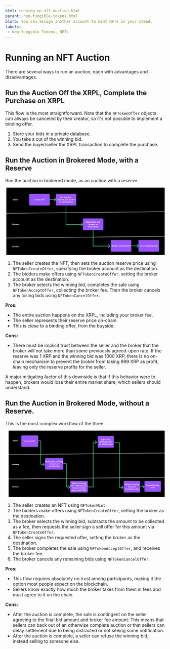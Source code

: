 ```yaml
---
html: running-an-nft-auction.html
parent: non-fungible-tokens.html
blurb: You can assign another account to mint NFTs in your stead.
labels:
 - Non-fungible Tokens, NFTs
---
```

# Running an NFT Auction

There are several ways to run an auction, each with advantages and disadvantages.

## Run the Auction Off the XRPL, Complete the Purchase on XRPL

This flow is the most straightforward. Note that the `NFTokenOffer` objects can always be canceled by their creator, so it's not possible to implement a binding offer.

1. Store your bids in a private database.
2. You take a cut of the winning bid.
3. Send the buyer/seller the XRPL transaction to complete the purchase. 

## Run the Auction in Brokered Mode, with a Reserve

Run the auction in brokered mode, as an auction with a reserve.

![Auction in Brokered Mode with a Reserve](img/nft-auction1.png "Auction in Brokered Mode with a Reserve")

1. The seller creates the NFT, then sets the auction reserve price using `NFTokenCreateOffer`, specifying the broker account as the destination.
1. The bidders make offers using `NFTokenCreateOffer`, setting the broker account as the destination.
1. The broker selects the winning bid, completes the sale using `NFTokenAcceptOffer`, collecting the broker fee. Then the broker cancels any losing bids using `NFTokenCancelOffer`.

**Pros:**

- The entire auction happens on the XRPL, including your broker fee.
- The seller represents their reserve price on-chain.
- This is _close_ to a binding offer, from the buyside.

**Cons:**

- There must be implicit trust between the seller and the broker that the broker will not take more than some previously agreed-upon rate. If the reserve was 1 XRP and the winning bid was 1000 XRP, there is no on-chain mechanism to prevent the broker from taking 999 XRP as profit, leaving only the reserve profits for the seller.

A major mitigating factor of this downside is that if this behavior were to happen, brokers would lose their entire market share, which sellers should understand.

## Run the Auction in Brokered Mode, without a Reserve. 

This is the most complex workflow of the three.

![Auction in Brokered Mode without a Reserve](img/nft-auction2.png "Auction in Brokered Mode without a Reserve")

1. The seller creates an NFT using `NFTokenMint`.
1. The bidders make offers using `NFTokenCreateOffer`, setting the broker as the destination.
1. The broker selects the winning bid, subtracts the amount to be collected as a fee, then requests the seller sign a sell offer for this amount via `NFTokenCreateOffer`.
1. The seller signs the requested offer, setting the broker as the destination.
1. The broker completes the sale using `NFTokenAcceptOffer`, and receives the broker fee.
1. The broker cancels any remaining bids using `NFTokenCancelOffer`.

**Pros:**

- This flow requires absolutely no trust among participants, making it the option most people expect on the blockchain.
- Sellers know exactly how much the broker takes from them in fees and must agree to it on the chain.

**Cons:**

- After the auction is complete, the sale is contingent on the seller agreeing to the final bid amount and broker fee amount. This means that sellers can back out of an otherwise complete auction or that sellers can delay settlement due to being distracted or not seeing some notification.
- After the auction is complete, a seller can refuse the winning bid, instead selling to someone else.
